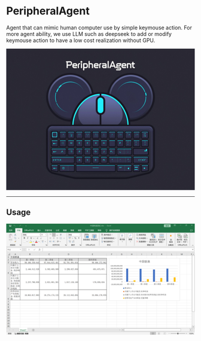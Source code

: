 # PeripheralAgent
Agent that can mimic human computer use by simple keymouse action. For more agent ability, we use LLM such as deepseek to add or modify keymouse action to have a low cost realization without GPU.
<br>

<div>
	<p align="center">
  <img alt="Animation Demo" src="https://github.com/elenalulu/PeripheralAgent/blob/main/docs/logo.png" width="660" />
  </p>
</div>

-----------------

## Usage

<div>
	<p align="center">
  <img alt="Animation Demo" src="https://github.com/elenalulu/PeripheralAgent/blob/main/docs/ui.png" width="660" />
  </p>
</div>

<br>